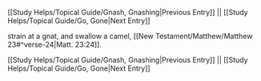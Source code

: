 [[Study Helps/Topical Guide/Gnash, Gnashing|Previous Entry]]  ||  [[Study Helps/Topical Guide/Go, Gone|Next Entry]]

 strain at a gnat, and swallow a camel, [[New Testament/Matthew/Matthew 23#^verse-24|Matt. 23:24]].

[[Study Helps/Topical Guide/Gnash, Gnashing|Previous Entry]]  ||  [[Study Helps/Topical Guide/Go, Gone|Next Entry]]